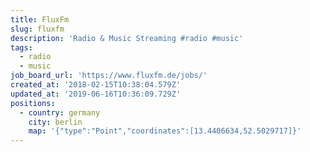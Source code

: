 ```yaml
---
title: FluxFm
slug: fluxfm
description: 'Radio & Music Streaming #radio #music'
tags:
  - radio
  - music
job_board_url: 'https://www.fluxfm.de/jobs/'
created_at: '2018-02-15T10:38:04.579Z'
updated_at: '2019-06-16T10:36:09.729Z'
positions:
  - country: germany
    city: berlin
    map: '{"type":"Point","coordinates":[13.4406634,52.5029717]}'
---
```

